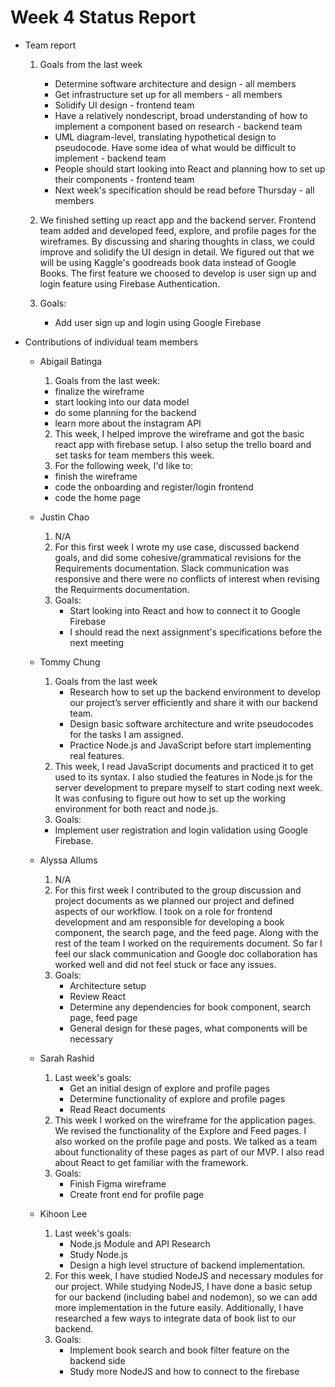# Week 4 Status Report

- Team report
  1. Goals from the last week
        * Determine software architecture and design - all members
        * Get infrastructure set up for all members - all members
        * Solidify UI design - frontend team
        * Have a relatively nondescript, broad understanding of how to implement a component based on research - backend team
        * UML diagram-level, translating hypothetical design to pseudocode. Have some idea of what would be difficult to implement - backend team
        * People should start looking into React and planning how to set up their components - frontend team
        * Next week's specification should be read before Thursday - all members
 
  2. We finished setting up react app and the backend server. Frontend team added and developed feed, explore, and profile pages for the wireframes. By discussing and sharing thoughts in class, we could improve and solidify the UI design in detail. We figured out that we will be using Kaggle's goodreads book data instead of Google Books. The first feature we choosed to develop is user sign up and login feature using Firebase Authentication.
  
  3. Goals:
        * Add user sign up and login using Google Firebase

- Contributions of individual team members
  * Abigail Batinga
    1. Goals from the last week:
      - finalize the wireframe
      - start looking into our data model
      - do some planning for the backend
      - learn more about the instagram API
    2. This week, I helped improve the wireframe and got the basic react app with firebase setup. I also setup the trello board and set tasks for team members this week. 
    3. For the following week, I'd like to:
      - finish the wireframe
      - code the onboarding and register/login frontend
      - code the home page
  * Justin Chao
    1. N/A
    2. For this first week I wrote my use case, discussed backend goals, and did some cohesive/grammatical revisions for the Requirements documentation. Slack communication was responsive and there were no conflicts of interest when revising the Requirments documentation.
    3. Goals:
       - Start looking into React and how to connect it to Google Firebase
       - I should read the next assignment's specifications before the next meeting
  * Tommy Chung
    1. Goals from the last week
        - Research how to set up the backend environment to develop our project’s server efficiently and share it with our backend team. 
        - Design basic software architecture and write pseudocodes for the tasks I am assigned.
        - Practice Node.js and JavaScript before start implementing real features.
    2. This week, I read JavaScript documents and practiced it to get used to its syntax. I also studied the features in Node.js for the server development to prepare myself to start coding next week. It was confusing to figure out how to set up the working environment for both react and node.js.
    3. Goals:
      * Implement user registration and login validation using Google Firebase.

  * Alyssa Allums
    1. N/A
    2. For this first week I contributed to the group discussion and project documents as we planned our project and
    defined aspects of our workflow. I took on a role for frontend development and am responsible for developing a book
    component, the search page, and the feed page. Along with the rest of the team I worked on the requirements
    document. So far I feel our slack communication and Google doc collaboration has worked well and did not feel stuck
    or face any issues.
    3. Goals:
       * Architecture setup  
       * Review React  
       * Determine any dependencies for book component, search page, feed page  
       * General design for these pages, what components will be necessary 
  * Sarah Rashid
    1. Last week's goals:
       * Get an initial design of explore and profile pages
       * Determine functionality of explore and profile pages
       * Read React documents
    2. This week I worked on the wireframe for the application pages. We revised the functionality of the Explore and Feed pages. I also worked on the profile page and posts. We talked as a team about functionality of these pages as part of our MVP. I also read about React to get familiar with the framework. 
    3. Goals:
       * Finish Figma wireframe 
       * Create front end for profile page
  * Kihoon Lee
    1. Last week's goals:
       * Node.js Module and API Research
       * Study Node.js
       * Design a high level structure of backend implementation. 
    2. For this week, I have studied NodeJS and necessary modules for our project. While studying NodeJS, I have done a basic setup for our backend (including babel and nodemon), so we can add more implementation in the future easily. Additionally, I have researched a few ways to integrate data of book list to our backend.
    3. Goals:
       * Implement book search and book filter feature on the backend side
       * Study more NodeJS and how to connect to the firebase
